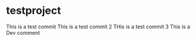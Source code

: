 testproject
===========
This is a test commit
This is a test commit 2
THis is a test commit 3
This is a Dev comment